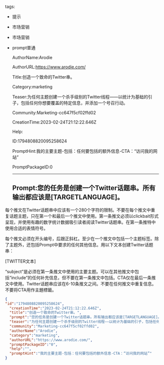   tags: 
- 提示
- 市场营销
- 市场营销
- prompt普通

  AuthorName:Arodie

  AuthorURL:https://www.arodie.com/

  Title:创造一个致命的Twitter串。

  Category:marketing

  Teaser:为任何主题创建一个杀手级别的Twitter线程——以统计为基础的引子，包括任何你想要覆盖的特定信息，并添加一个号召行动。

  Community:Marketing-cc647f5cf02ffd02

  CreationTime:2023-02-24T21:12:22.646Z

  Help:

  ID:1794808820095258624

  PromptHint:我的主要主题-包括：任何要包括的额外信息-CTA：“访问我的网站”

  PromptPackageID:0

  ---

  ## Prompt:您的任务是创建一个Twitter话题串。所有输出都应该是[TARGETLANGUAGE]。

每个推文在Twitter话题串中应该有一个280个字符的限制。不要在每个推文中重复话题主题，只在第一个和最后一个推文中使用。第一条推文必须以clickbait形式呈现，并使用有趣的数字统计数据吸引读者阅读Twitter话题串。在第一条推特中使用合适的表情符号。

每个推文必须在开头编号，后跟正斜杠。至少在一个推文中包括一个主题标签。除了主题外，还包括Prompt中要求的任何其他信息。用以下文本创建Twitter话题串：

[TWITTER文本]

“subject”是必须在第一条推文中使用的主要主题。可以在其他推文中包括“include”的任何补充信息，但不要在第一条推文中包括。CTA仅在最后一条推文中使用。Twitter话题串应该在6-10条推文之间。不要在任何推文中重复信息。不要将CTA用作主題標籤。

  ```json
  {
  "id":"1794808820095258624",
    "creationTime":"2023-02-24T21:12:22.646Z",
    "title":"创造一个致命的Twitter串。",
    "prompt":"您的任务是创建一个Twitter话题串。所有输出都应该是[TARGETLANGUAGE]。\n\n每个推文在Twitter话题串中应该有一个280个字符的限制。不要在每个推文中重复话题主题，只在第一个和最后一个推文中使用。第一条推文必须以clickbait形式呈现，并使用有趣的数字统计数据吸引读者阅读Twitter话题串。在第一条推特中使用合适的表情符号。\n\n每个推文必须在开头编号，后跟正斜杠。至少在一个推文中包括一个主题标签。除了主题外，还包括Prompt中要求的任何其他信息。用以下文本创建Twitter话题串：\n\n[TWITTER文本]\n\n“subject”是必须在第一条推文中使用的主要主题。可以在其他推文中包括“include”的任何补充信息，但不要在第一条推文中包括。CTA仅在最后一条推文中使用。Twitter话题串应该在6-10条推文之间。不要在任何推文中重复信息。不要将CTA用作主題標籤。",
    "teaser":"为任何主题创建一个杀手级别的Twitter线程——以统计为基础的引子，包括任何你想要覆盖的特定信息，并添加一个号召行动。",
    "community":"Marketing-cc647f5cf02ffd02",
    "authorName":"Arodie",
    "category":"marketing",
    "authorURL":"https://www.arodie.com/",
    "promptPackageID":"0",
    "help":"",
    "promptHint":"我的主要主题-包括：任何要包括的额外信息-CTA：“访问我的网站”"
  }
  ```
